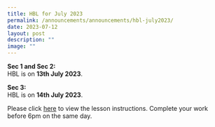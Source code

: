 ```yaml
---
title: HBL for July 2023
permalink: /announcements/announcements/hbl-july2023/
date: 2023-07-12
layout: post
description: ""
image: ""
---
```

**Sec 1 and Sec 2:**
<br>HBL is on **13th July 2023**. 

**Sec 3:**
<br>HBL is on **14th July 2023**.

Please click [here](https://sites.google.com/crestsec.edu.sg/pdlpmicrosite/hbl/hbl-instructions) to view the lesson instructions. Complete your work before 6pm on the same day.